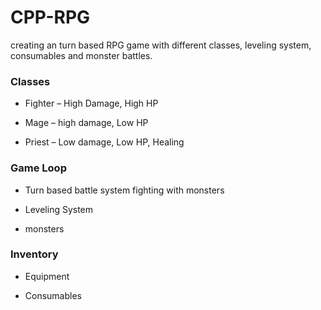 # CPP-RPG

creating an turn based RPG game with different classes, leveling system, consumables and monster battles.


### **Classes**
- Fighter –  High Damage, High HP

- Mage – high damage, Low HP

- Priest – Low damage, Low HP, Healing

### **Game Loop**
- Turn based battle system fighting with monsters

- Leveling System

- monsters

### **Inventory**
- Equipment

- Consumables

